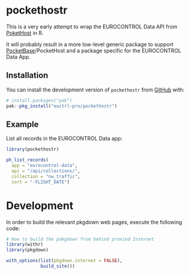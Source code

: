 
<!-- README.md is generated from README.Rmd. Please edit that file -->

# pockethostr

<!-- badges: start -->
<!-- badges: end -->

This is a very early attempt to wrap the EUROCONTROL Data API from
[PoketHost](https://pockethost.io/ "PocketHost - Amazingly Simple PocketBase Hosting")
in R.

It will probably result in a more low-level generic package to support
[PocketBase](https://pocketbase.io/ "PocketBase - Open Source backend for your next SaaS and Mobile app in 1 file")/PocketHost
and a package specific for the EUROCONTROL Data App.

## Installation

You can install the development version of `pockethostr` from
[GitHub](https://github.com/) with:

``` r
# install.packages("pak")
pak::pkg_install("euctrl-pru/pockethostr")
```

## Example

List all records in the EUROCONTROL Data app:

``` r
library(pockethostr)

ph_list_records(
  app = "eurocontrol-data",
  api = "/api/collections/",
  collection = "nw_traffic",
  sort = "-FLIGHT_DATE")
```

# Development

In order to build the relevant pkgdown web pages, execute the following
code:

``` r
# How to build the pakgdown from behind proxied Internet
library(withr)
library(pkgdown)

with_options(list(pkgdown.internet = FALSE),
             build_site())
```
